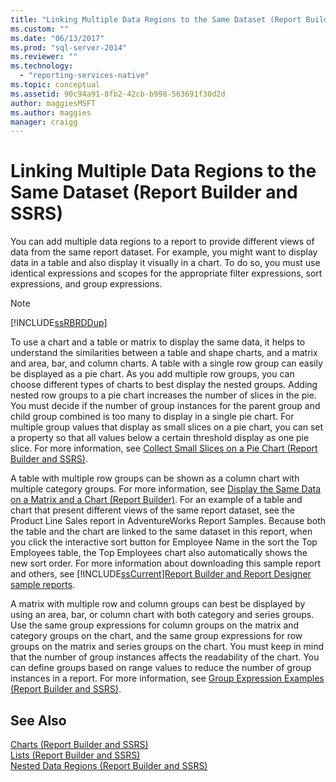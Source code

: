 ```yaml
---
title: "Linking Multiple Data Regions to the Same Dataset (Report Builder and SSRS) | Microsoft Docs"
ms.custom: ""
ms.date: "06/13/2017"
ms.prod: "sql-server-2014"
ms.reviewer: ""
ms.technology: 
  - "reporting-services-native"
ms.topic: conceptual
ms.assetid: 90c94a91-8fb2-42cb-b998-563691f30d2d
author: maggiesMSFT
ms.author: maggies
manager: craigg
---
```

# Linking Multiple Data Regions to the Same Dataset (Report Builder and SSRS)
  You can add multiple data regions to a report to provide different views of data from the same report dataset. For example, you might want to display data in a table and also display it visually in a chart. To do so, you must use identical expressions and scopes for the appropriate filter expressions, sort expressions, and group expressions.  
  
> [!NOTE]  
>  [!INCLUDE[ssRBRDDup](../../includes/ssrbrddup-md.md)]  
  
 To use a chart and a table or matrix to display the same data, it helps to understand the similarities between a table and shape charts, and a matrix and area, bar, and column charts. A table with a single row group can easily be displayed as a pie chart. As you add multiple row groups, you can choose different types of charts to best display the nested groups. Adding nested row groups to a pie chart increases the number of slices in the pie. You must decide if the number of group instances for the parent group and child group combined is too many to display in a single pie chart. For multiple group values that display as small slices on a pie chart, you can set a property so that all values below a certain threshold display as one pie slice. For more information, see [Collect Small Slices on a Pie Chart &#40;Report Builder and SSRS&#41;](collect-small-slices-on-a-pie-chart-report-builder-and-ssrs.md).  
  
 A table with multiple row groups can be shown as a column chart with multiple category groups. For more information, see [Display the Same Data on a Matrix and a Chart &#40;Report Builder&#41;](display-the-same-data-on-a-matrix-and-a-chart-report-builder.md). For an example of a table and chart that present different views of the same report dataset, see the Product Line Sales report in AdventureWorks Report Samples. Because both the table and the chart are linked to the same dataset in this report, when you click the interactive sort button for Employee Name in the sort the Top Employees table, the Top Employees chart also automatically shows the new sort order. For more information about downloading this sample report and others, see [!INCLUDE[ssCurrent](../../includes/sscurrent-md.md)][Report Builder and Report Designer sample reports](https://go.microsoft.com/fwlink/?LinkId=198283).  
  
 A matrix with multiple row and column groups can best be displayed by using an area, bar, or column chart with both category and series groups. Use the same group expressions for column groups on the matrix and category groups on the chart, and the same group expressions for row groups on the matrix and series groups on the chart. You must keep in mind that the number of group instances affects the readability of the chart. You can define groups based on range values to reduce the number of group instances in a report. For more information, see [Group Expression Examples &#40;Report Builder and SSRS&#41;](expression-examples-report-builder-and-ssrs.md).  
  
## See Also  
 [Charts &#40;Report Builder and SSRS&#41;](charts-report-builder-and-ssrs.md)   
 [Lists &#40;Report Builder and SSRS&#41;](tables-matrices-and-lists-report-builder-and-ssrs.md)   
 [Nested Data Regions &#40;Report Builder and SSRS&#41;](nested-data-regions-report-builder-and-ssrs.md)  
  
  
